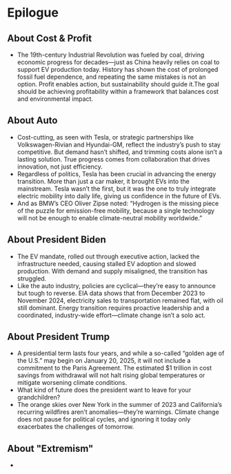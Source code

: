 # Epilogue

## About Cost & Profit
* The 19th-century Industrial Revolution was fueled by coal, driving economic progress for decades—just as China heavily relies on coal to support EV production today. History has shown the cost of prolonged fossil fuel dependence, and repeating the same mistakes is not an option. Profit enables action, but sustainability should guide it.The goal should be achieving profitability within a framework that balances cost and environmental impact.

## About Auto
* Cost-cutting, as seen with Tesla, or strategic partnerships like Volkswagen-Rivian and Hyundai-GM, reflect the industry’s push to stay competitive. But demand hasn’t shifted, and trimming costs alone isn’t a lasting solution. True progress comes from collaboration that drives innovation, not just efficiency.
* Regardless of politics, Tesla has been crucial in advancing the energy transition. More than just a car maker, it brought EVs into the mainstream. Tesla wasn’t the first, but it was the one to truly integrate electric mobility into daily life, giving us confidence in the future of EVs.
* And as BMW’s CEO Oliver Zipse noted: “Hydrogen is the missing piece of the puzzle for emission-free mobility, because a single technology will not be enough to enable climate-neutral mobility worldwide.”

## About President Biden
* The EV mandate, rolled out through executive action, lacked the infrastructure needed, causing stalled EV adoption and slowed production. With demand and supply misaligned, the transition has struggled.
* Like the auto industry, policies are cyclical—they’re easy to announce but tough to reverse. EIA data shows that from December 2023 to November 2024, electricity sales to transportation remained flat, with oil still dominant. Energy transition requires proactive leadership and a coordinated, industry-wide effort—climate change isn’t a solo act.


## About President Trump
* A presidential term lasts four years, and while a so-called “golden age of the U.S.” may begin on January 20, 2025, it will not include a commitment to the Paris Agreement. The estimated $1 trillion in cost savings from withdrawal will not halt rising global temperatures or mitigate worsening climate conditions.
* What kind of future does the president want to leave for your grandchildren?
* The orange skies over New York in the summer of 2023 and California’s recurring wildfires aren’t anomalies—they’re warnings. Climate change does not pause for political cycles, and ignoring it today only exacerbates the challenges of tomorrow. 


## About "Extremism"
* 


